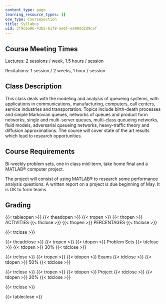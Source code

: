 ```yaml
---
content_type: page
learning_resource_types: []
ocw_type: CourseSection
title: Syllabus
uid: 3f9c6a96-43b5-61f8-ae6f-ea90dd2d9caf
---
```


Course Meeting Times
--------------------

Lectures: 2 sessions / week, 1.5 hours / session

Recitations: 1 session / 2 weeks, 1 hour / session

Class Description
-----------------

This class deals with the modeling and analysis of queueing systems, with applications in communications, manufacturing, computers, call centers, service industries and transportation. Topics include birth-death processes and simple Markovian queues, networks of queues and product form networks, single and multi-server queues, multi-class queueing networks, fluid models, adversarial queueing networks, heavy-traffic theory and diffusion approximations. The course will cover state of the art results which lead to research opportunities.

Course Requirements
-------------------

Bi-weekly problem sets, one in class mid-term, take home final and a MATLAB® computer project.

The project will consist of using MATLAB® to research some performance analysis questions. A written report on a project is due beginning of May. It is OK to form teams.

Grading
-------

{{< tableopen >}}
{{< theadopen >}}
{{< tropen >}}
{{< thopen >}}
ACTIVITIES
{{< thclose >}}
{{< thopen >}}
PERCENTAGES
{{< thclose >}}

{{< trclose >}}

{{< theadclose >}}
{{< tropen >}}
{{< tdopen >}}
Problem Sets
{{< tdclose >}}
{{< tdopen >}}
30%
{{< tdclose >}}

{{< trclose >}}
{{< tropen >}}
{{< tdopen >}}
Exams
{{< tdclose >}}
{{< tdopen >}}
50%
{{< tdclose >}}

{{< trclose >}}
{{< tropen >}}
{{< tdopen >}}
Project
{{< tdclose >}}
{{< tdopen >}}
20%
{{< tdclose >}}

{{< trclose >}}

{{< tableclose >}}